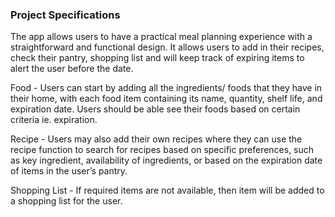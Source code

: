 ### **Project Specifications**
The app allows users to have a practical meal planning experience with a straightforward and functional design. It allows users to add in their recipes, check their pantry, shopping list and will keep track of expiring items to alert the user before the date.

Food - Users can start by adding all the ingredients/ foods that they have in their home, with each food item containing its name, quantity, shelf life, and expiration date. Users should be able see their foods based on certain criteria ie. expiration.

Recipe - Users may also add their own recipes where they can use the recipe function to search for recipes based on specific preferences, such as key ingredient, availability of ingredients, or based on the expiration date of items in the user’s pantry.

Shopping List - If required items are not available, then item will be added to a shopping list for the user. 
